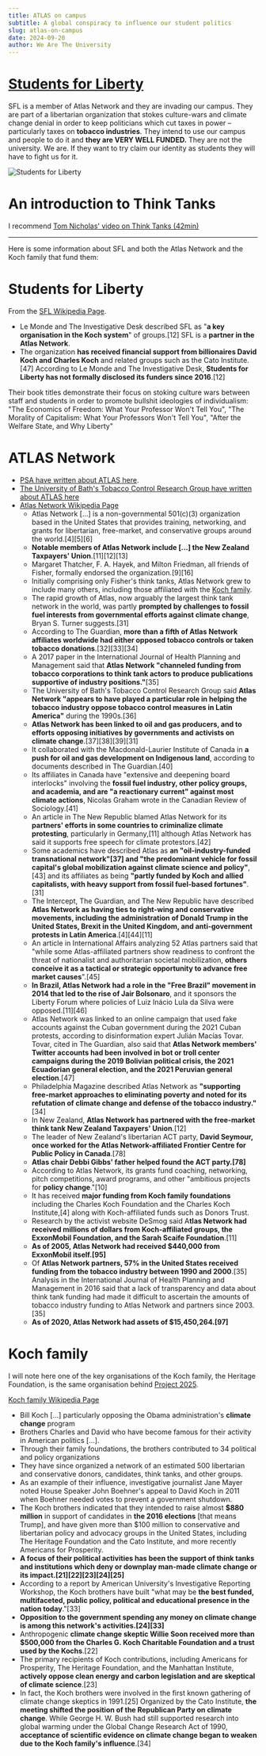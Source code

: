 ```yaml
---
title: ATLAS on campus
subtitle: A global conspiracy to influence our student politics
slug: atlas-on-campus
date: 2024-09-20
author: We Are The University
---
```


<script src="/table-of-contents.js"></script>

# [Students for Liberty](https://en.wikipedia.org/wiki/Students_for_Liberty)
SFL is a member of Atlas Network and they are invading our campus. They are part of a libertarian organization that stokes culture-wars and climate change denial in order to keep politicians which cut taxes in power – particularly taxes on **tobacco industries**. They intend to use our campus and people to do it and **they are VERY WELL FUNDED.** They are not the university. We are. If they want to try claim our identity as students they will have to fight us for it.

![Students for Liberty](/media/sfl-event.jpg)

# An introduction to Think Tanks
I recommend [Tom Nicholas' video on Think Tanks (42min)](https://www.youtube.com/watch?v=3n3Hq7XSBjA)

---

Here is some information about SFL and both the Atlas Network and the Koch family that fund them:

# Students for Liberty
From the [SFL Wikipedia Page](https://en.wikipedia.org/wiki/Students_for_Liberty).
- Le Monde and The Investigative Desk described SFL as "**a key organisation in the Koch system**" of groups.[12] SFL is a **partner in the Atlas Network**.
- The organization **has received financial support from billionaires David Koch and Charles Koch** and related groups such as the Cato Institute.[47] According to Le Monde and The Investigative Desk, **Students for Liberty has not formally disclosed its funders since 2016**.[12]

Their book titles demonstrate their focus on stoking culture wars between staff and students in order to promote bullshit ideologies of individualism: "The Economics of Freedom: What Your Professor Won't Tell You", "The Morality of Capitalism: What Your Professors Won't Tell You", "After the Welfare State, and Why Liberty"

# ATLAS Network
- [PSA have written about ATLAS here](https://www.psa.org.nz/our-voice/understanding-atlas-how-a-right-wing-network-is-building-global-influence/).
- [The University of Bath's Tobacco Control Research Group have written about ATLAS here](https://tobaccotactics.org/article/atlas-network/)
- [Atlas Network Wikipedia Page](https://en.wikipedia.org/wiki/Atlas_Network)
  - Atlas Network [...] is a non-governmental 501(c)(3) organization based in the United States that provides training, networking, and grants for libertarian, free-market, and conservative groups around the world.[4][5][6]
  - **Notable members of Atlas Network include [...] the New Zealand Taxpayers' Union**.[11][12][13]
  - Margaret Thatcher, F. A. Hayek, and Milton Friedman, all friends of Fisher, formally endorsed the organization.[9][16]
  - Initially comprising only Fisher's think tanks, Atlas Network grew to include many others, including those affiliated with the [Koch family](https://en.wikipedia.org/wiki/Koch_family).
  - The rapid growth of Atlas, now arguably the largest think tank network in the world, was partly **prompted by challenges to fossil fuel interests from governmental efforts against climate change**, Bryan S. Turner suggests.[31]
  - According to The Guardian, **more than a fifth of Atlas Network affiliates worldwide had either opposed tobacco controls or taken tobacco donations**.[32][33][34]
  - A 2017 paper in the International Journal of Health Planning and Management said that **Atlas Network "channeled funding from tobacco corporations to think tank actors to produce publications supportive of industry positions."**[35]
  - The University of Bath's Tobacco Control Research Group said **Atlas Network "appears to have played a particular role in helping the tobacco industry oppose tobacco control measures in Latin America"** during the 1990s.[36]
  - **Atlas Network has been linked to oil and gas producers, and to efforts opposing initiatives by governments and activists on climate change**.[37][38][39][31] 
  - It collaborated with the Macdonald-Laurier Institute of Canada in **a push for oil and gas development on Indigenous land**, according to documents described in The Guardian.[40] 
  - Its affiliates in Canada have "extensive and deepening board interlocks" involving the **fossil fuel industry, other policy groups, and academia, and are "a reactionary current" against most climate actions**, Nicolas Graham wrote in the Canadian Review of Sociology.[41]
  - An article in The New Republic blamed Atlas Network for its **partners' efforts in some countries to criminalize climate protesting**, particularly in Germany,[11] although Atlas Network has said it supports free speech for climate protestors.[42]
  - Some academics have described Atlas as **an "oil-industry-funded transnational network"[37] and "the predominant vehicle for fossil capital's global mobilization against climate science and policy"**,[43] and its affiliates as being **"partly funded by Koch and allied capitalists, with heavy support from fossil fuel-based fortunes"**.[31]
  - The Intercept, The Guardian, and The New Republic have described **Atlas Network as having ties to right-wing and conservative movements, including the administration of Donald Trump in the United States, Brexit in the United Kingdom, and anti-government protests in Latin America**.[4][44][11] 
  - An article in International Affairs analyzing 52 Atlas partners said that "while some Atlas-affiliated partners show readiness to confront the threat of nationalist and authoritarian societal mobilization, **others conceive it as a tactical or strategic opportunity to advance free market causes**".[45] 
  - **In Brazil, Atlas Network had a role in the "Free Brazil" movement in 2014 that led to the rise of Jair Bolsonaro**, and it sponsors the Liberty Forum where policies of Luiz Inácio Lula da Silva were opposed.[11][46]
  - Atlas Network was linked to an online campaign that used fake accounts against the Cuban government during the 2021 Cuban protests, according to disinformation expert Julián Macías Tovar. Tovar, cited in The Guardian, also said that **Atlas Network members' Twitter accounts had been involved in bot or troll center campaigns during the 2019 Bolivian political crisis, the 2021 Ecuadorian general election, and the 2021 Peruvian general election**.[47]
  - Philadelphia Magazine described Atlas Network as **"supporting free-market approaches to eliminating poverty and noted for its refutation of climate change and defense of the tobacco industry."**[34]
  - In New Zealand, **Atlas Network has partnered with the free-market think tank New Zealand Taxpayers' Union**.[12]
  - The leader of New Zealand's libertarian ACT party, **David Seymour, once worked for the Atlas Network-affiliated Frontier Centre for Public Policy in Canada**.[78]
  - **Atlas chair Debbi Gibbs' father helped found the ACT party.[78]**
  - According to Atlas Network, its grants fund coaching, networking, pitch competitions, award programs, and other "ambitious projects for **policy change**."[10]
  - It has received **major funding from Koch family foundations** including the Charles Koch Foundation and the Charles Koch Institute,[4] along with Koch-affiliated funds such as Donors Trust.
  - Research by the activist website DeSmog said A**tlas Network had received millions of dollars from Koch-affiliated groups, the ExxonMobil Foundation, and the Sarah Scaife Foundation**.[11]
  - **As of 2005, Atlas Network had received $440,000 from ExxonMobil itself.[95]**
  - Of **Atlas Network partners, 57% in the United States received funding from the tobacco industry between 1990 and 2000**.[35] Analysis in the International Journal of Health Planning and Management in 2016 said that a lack of transparency and data about think tank funding had made it difficult to ascertain the amounts of tobacco industry funding to Atlas Network and partners since 2003.[35]
  - **As of 2020, Atlas Network had assets of $15,450,264.[97]**

# Koch family

I will note here one of the key organisations of the Koch family, the Heritage Foundation, is the same organisation behind [Project 2025](https://en.wikipedia.org/wiki/Project_2025).

[Koch family Wikipedia Page](https://en.wikipedia.org/wiki/Koch_family)
- Bill Koch [...] particularly opposing the Obama administration's **climate change** program
- Brothers Charles and David who have become famous for their activity in American politics [...]. 
- Through their family foundations, the brothers contributed to 34 political and policy organizations
- They have since organized a network of an estimated 500 libertarian and conservative donors, candidates, think tanks, and other groups.
- As an example of their influence, investigative journalist Jane Mayer noted House Speaker John Boehner's appeal to David Koch in 2011 when Boehner needed votes to prevent a government shutdown.
- The Koch brothers indicated that they intended to raise almost **$880 million** in support of candidates in **the 2016 elections** [that means Trump], and have given more than $100 million to conservative and libertarian policy and advocacy groups in the United States, including The Heritage Foundation and the Cato Institute, and more recently Americans for Prosperity.
- **A focus of their political activities has been the support of think tanks and institutions which deny or downplay man-made climate change or its impact.[21][22][23][24][25]**
- According to a report by American University's Investigative Reporting Workshop, the Koch brothers have built "what may be **the best funded, multifaceted, public policy, political and educational presence in the nation today**."[33]
- **Opposition to the government spending any money on climate change is among this network's activities.[24][33]**
- Anthropogenic **climate change skeptic Willie Soon received more than $500,000 from the Charles G. Koch Charitable Foundation and a trust used by the Kochs**.[22]
- The primary recipients of Koch contributions, including Americans for Prosperity, The Heritage Foundation, and the Manhattan Institute, **actively oppose clean energy and carbon legislation and are skeptical of climate science**.[23]
- In fact, the Koch brothers were involved in the first known gathering of climate change skeptics in 1991.[25] Organized by the Cato Institute, **the meeting shifted the position of the Republican Party on climate change**. While George H. W. Bush had still supported research into global warming under the Global Change Research Act of 1990, **acceptance of scientific evidence on climate change began to weaken due to the Koch family's influence**.[34]